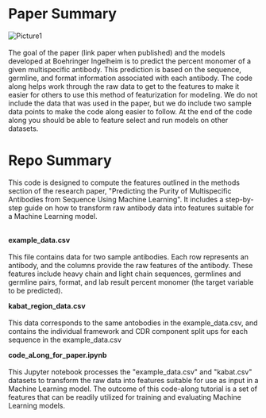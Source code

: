 # Paper Summary
![Picture1](https://github.com/amazurek1/ppma/assets/51759577/fcfd9376-1e7a-4440-adea-b028de663358)
<br>
<br>The goal of the paper (link paper when published) and the models developed at Boehringer Ingelheim is to predict the percent monomer of a given multispecific antibody. This prediction is based on the sequence, germline, and format information associated with each antibody. The code along helps work through the raw data to get to the features to make it easier for others to use this method of featurization for modeling. We do not include the data that was used in the paper, but we do include two sample data points to make the code along easier to follow. At the end of the code along you should be able to feature select and run models on other datasets.

# Repo Summary
This code is designed to compute the features outlined in the methods section of the research paper, "Predicting the Purity of Multispecific Antibodies from Sequence Using Machine Learning". It includes a step-by-step guide on how to transform raw antibody data into features suitable for a Machine Learning model.<br><br>

**example_data.csv**
<br><br>
This file contains data for two sample antibodies. Each row represents an antibody, and the columns provide the raw features of the antibody. These features include heavy chain and light chain sequences, germlines and germline pairs, format, and lab result percent monomer (the target variable to be predicted).<br>

**kabat_region_data.csv**
<br><br>
This data corresponds to the same antobodies in the example_data.csv, and contains the individual framework and CDR component split ups for each sequence in the example_data.csv<br>

**code_aLong_for_paper.ipynb**
<br><br>
This Jupyter notebook processes the "example_data.csv" and "kabat.csv" datasets to transform the raw data into features suitable for use as input in a Machine Learning model. The outcome of this code-along tutorial is a set of features that can be readily utilized for training and evaluating Machine Learning models.

